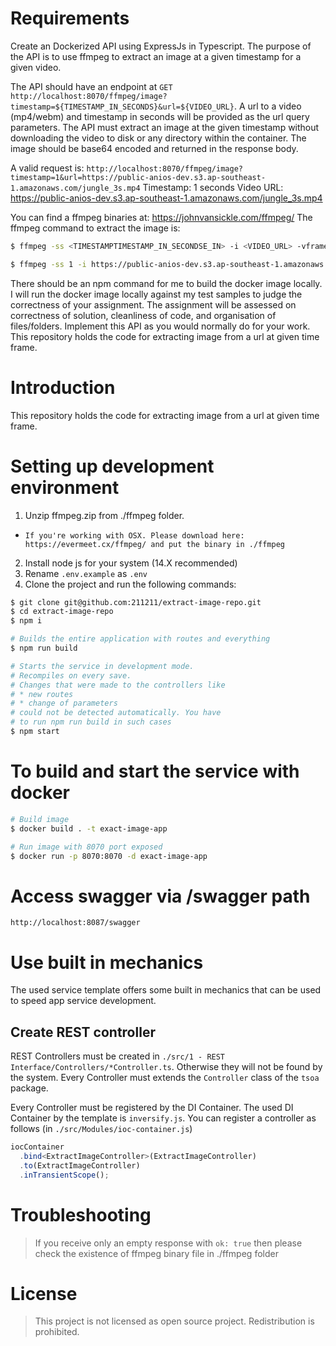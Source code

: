 # Requirements
Create an Dockerized API using ExpressJs in Typescript. The purpose of the API is to use ffmpeg to extract an image at a given timestamp for a given video.

The API should have an endpoint at `GET http://localhost:8070/ffmpeg/image?timestamp=${TIMESTAMP_IN_SECONDS}&url=${VIDEO_URL}`.
A url to a video (mp4/webm) and timestamp in seconds will be provided as the url query parameters. The API must extract an image at the given timestamp without downloading the video to disk or any directory within the container. The image should be base64 encoded and returned in the response body.

A valid request is: `http://localhost:8070/ffmpeg/image?timestamp=1&url=https://public-anios-dev.s3.ap-southeast-1.amazonaws.com/jungle_3s.mp4`
Timestamp: 1 seconds
Video URL: https://public-anios-dev.s3.ap-southeast-1.amazonaws.com/jungle_3s.mp4

You can find a ffmpeg binaries at: https://johnvansickle.com/ffmpeg/
The ffmpeg command to extract the image is:
```bash
$ ffmpeg -ss <TIMESTAMPTIMESTAMP_IN_SECONDSE_IN> -i <VIDEO_URL> -vframes 1 -vcodec png -an -y %d.png
```
```bash
$ ffmpeg -ss 1 -i https://public-anios-dev.s3.ap-southeast-1.amazonaws.com/jungle_3s.mp4 -vframes 1 -vcodec png -an -y %d.png
```

There should be an npm command for me to build the docker image locally. I will run the docker image locally against my test samples to judge the correctness of your assignment. The assignment will be assessed on correctness of solution, cleanliness of code, and organisation of files/folders. Implement this API as you would normally do for your work.
This repository holds the code for extracting image from a url at given time frame.

# Introduction

This repository holds the code for extracting image from a url at given time frame.

# Setting up development environment
1. Unzip ffmpeg.zip from ./ffmpeg folder. 
* `If you're working with OSX. Please download here: https://evermeet.cx/ffmpeg/ and put the binary in ./ffmpeg`
2. Install node js for your system (14.X recommended)
3. Rename `.env.example` as `.env`
4. Clone the project and run the following commands:

```bash
$ git clone git@github.com:211211/extract-image-repo.git
$ cd extract-image-repo
$ npm i

# Builds the entire application with routes and everything
$ npm run build

# Starts the service in development mode.
# Recompiles on every save.
# Changes that were made to the controllers like
# * new routes
# * change of parameters
# could not be detected automatically. You have
# to run npm run build in such cases
$ npm start
```

# To build and start the service with docker
```bash
# Build image
$ docker build . -t exact-image-app

# Run image with 8070 port exposed
$ docker run -p 8070:8070 -d exact-image-app
```

# Access swagger via /swagger path
`http://localhost:8087/swagger`

# Use built in mechanics

The used service template offers some built in mechanics that can be used to speed app service development.

## Create REST controller

REST Controllers must be created in `./src/1 - REST Interface/Controllers/*Controller.ts`. Otherwise they will not be found by the system. Every Controller must extends the `Controller` class of the `tsoa` package.

Every Controller must be registered by the DI Container. The used DI Container by the template is `inversify.js`. You can register a controller as follows (in `./src/Modules/ioc-container.js`)

```ts
iocContainer
  .bind<ExtractImageController>(ExtractImageController)
  .to(ExtractImageController)
  .inTransientScope();
```

# Troubleshooting

> If you receive only an empty response with `ok: true` then please check the existence of ffmpeg binary file in ./ffmpeg folder


# License

> This project is not licensed as open source project. Redistribution is prohibited.
